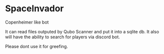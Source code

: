 # SpaceInvador
Copenheimer like bot

It can read files outputed by Qubo Scanner and put it into a sqlite db. It also will have the ability to search for players via discord bot.

Please dont use it for greefing.
